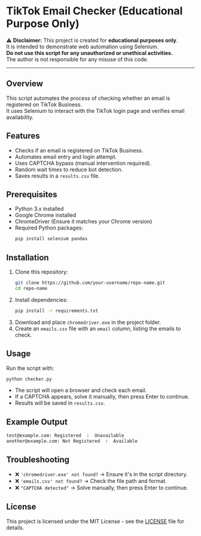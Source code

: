 # TikTok Email Checker (Educational Purpose Only)

⚠️ **Disclaimer:** This project is created for **educational purposes only**.\
It is intended to demonstrate web automation using Selenium.\
**Do not use this script for any unauthorized or unethical activities.**\
The author is not responsible for any misuse of this code.

---

## Overview

This script automates the process of checking whether an email is registered on TikTok Business.\
It uses Selenium to interact with the TikTok login page and verifies email availability.

## Features

- Checks if an email is registered on TikTok Business.
- Automates email entry and login attempt.
- Uses CAPTCHA bypass (manual intervention required).
- Random wait times to reduce bot detection.
- Saves results in a `results.csv` file.

## Prerequisites

- Python 3.x installed
- Google Chrome installed
- ChromeDriver (Ensure it matches your Chrome version)
- Required Python packages:
  ```sh
  pip install selenium pandas
  ```

## Installation

1. Clone this repository:
   ```sh
   git clone https://github.com/your-username/repo-name.git
   cd repo-name
   ```
2. Install dependencies:
   ```sh
   pip install -r requirements.txt
   ```
3. Download and place `chromedriver.exe` in the project folder.
4. Create an `emails.csv` file with an `email` column, listing the emails to check.

## Usage

Run the script with:

```sh
python checker.py
```

- The script will open a browser and check each email.
- If a CAPTCHA appears, solve it manually, then press Enter to continue.
- Results will be saved in `results.csv`.

## Example Output

```sh
test@example.com: Registered  :  Unavailable
another@example.com: Not Registered  :  Available
```

## Troubleshooting

- ❌ `'chromedriver.exe' not found?` → Ensure it's in the script directory.
- ❌ `'emails.csv' not found?` → Check the file path and format.
- ❌ `"CAPTCHA detected"` → Solve manually, then press Enter to continue.

## License

This project is licensed under the MIT License - see the [LICENSE](LICENSE) file for details.

